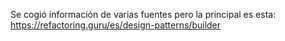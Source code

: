 Se cogió información de varias fuentes pero la principal es esta:
https://refactoring.guru/es/design-patterns/builder